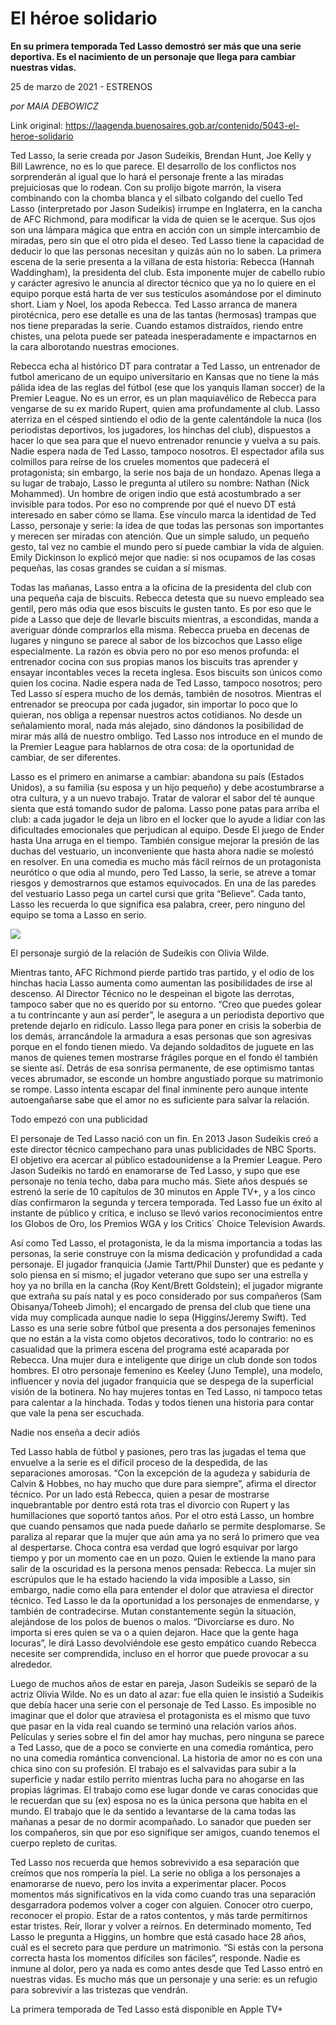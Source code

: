 # El héroe solidario

**En su primera temporada Ted Lasso demostró ser más que una serie deportiva. Es el nacimiento de un personaje que llega para cambiar nuestras vidas.**

25 de marzo de 2021 - ESTRENOS

_por MAIA DEBOWICZ_

Link original: https://laagenda.buenosaires.gob.ar/contenido/5043-el-heroe-solidario



Ted Lasso, la serie creada por Jason Sudeikis, Brendan Hunt, Joe Kelly y Bill Lawrence, no es lo que parece. El desarrollo de los conflictos nos sorprenderán al igual que lo hará el personaje frente a las miradas prejuiciosas que lo rodean. Con su prolijo bigote marrón, la visera combinando con la chomba blanca y el silbato colgando del cuello Ted Lasso (interpretado por Jason Sudeikis) irrumpe en Inglaterra, en la cancha de AFC Richmond, para modificar la vida de quien se le acerque. Sus ojos son una lámpara mágica que entra en acción con un simple intercambio de miradas, pero sin que el otro pida el deseo. Ted Lasso tiene la capacidad de deducir lo que las personas necesitan y quizás aún no lo saben. La primera escena de la serie presenta a la villana de esta historia: Rebecca (Hannah Waddingham), la presidenta del club. Esta imponente mujer de cabello rubio y carácter agresivo le anuncia al director técnico que ya no lo quiere en el equipo porque está harta de ver sus testículos asomándose por el diminuto short. Liam y Noel, los apoda Rebecca. Ted Lasso arranca de manera pirotécnica, pero ese detalle es una de las tantas (hermosas) trampas que nos tiene preparadas la serie. Cuando estamos distraídos, riendo entre chistes, una pelota puede ser pateada inesperadamente e impactarnos en la cara alborotando nuestras emociones.




Rebecca echa al histórico DT para contratar a Ted Lasso, un entrenador de futbol americano de un equipo universitario en Kansas que no tiene la más pálida idea de las reglas del fútbol (ese que los yanquis llaman soccer) de la Premier League. No es un error, es un plan maquiavélico de Rebecca para vengarse de su ex marido Rupert, quien ama profundamente al club. Lasso aterriza en el césped sintiendo el odio de la gente calentándole la nuca (los periodistas deportivos, los jugadores, los hinchas del club), dispuestos a hacer lo que sea para que el nuevo entrenador renuncie y vuelva a su país. Nadie espera nada de Ted Lasso, tampoco nosotros. El espectador afila sus colmillos para reírse de los crueles momentos que padecerá el protagonista; sin embargo, la serie nos baja de un hondazo. Apenas llega a su lugar de trabajo, Lasso le pregunta al utilero su nombre: Nathan (Nick Mohammed). Un hombre de origen indio que está acostumbrado a ser invisible para todos. Por eso no comprende por qué el nuevo DT está interesado en saber cómo se llama. Ese vínculo marca la identidad de Ted Lasso, personaje y serie: la idea de que todas las personas son importantes y merecen ser miradas con atención. Que un simple saludo, un pequeño gesto, tal vez no cambie el mundo pero sí puede cambiar la vida de alguien. Emily Dickinson lo explicó mejor que nadie: si nos ocupamos de las cosas pequeñas, las cosas grandes se cuidan a sí mismas.




Todas las mañanas, Lasso entra a la oficina de la presidenta del club con una pequeña caja de biscuits. Rebecca detesta que su nuevo empleado sea gentil, pero más odia que esos biscuits le gusten tanto. Es por eso que le pide a Lasso que deje de llevarle biscuits mientras, a escondidas, manda a averiguar dónde comprarlos ella misma. Rebecca prueba en decenas de lugares y ninguno se parece al sabor de los bizcochos que Lasso elige especialmente. La razón es obvia pero no por eso menos profunda: el entrenador cocina con sus propias manos los biscuits tras aprender y ensayar incontables veces la receta inglesa. Esos biscuits son únicos como quien los cocina. Nadie espera nada de Ted Lasso, tampoco nosotros; pero Ted Lasso sí espera mucho de los demás, también de nosotros. Mientras el entrenador se preocupa por cada jugador, sin importar lo poco que lo quieran, nos obliga a repensar nuestros actos cotidianos. No desde un señalamiento moral, nada más alejado, sino dándonos la posibilidad de mirar más allá de nuestro ombligo. Ted Lasso nos introduce en el mundo de la Premier League para hablarnos de otra cosa: de la oportunidad de cambiar, de ser diferentes.




Lasso es el primero en animarse a cambiar: abandona su país (Estados Unidos), a su familia (su esposa y un hijo pequeño) y debe acostumbrarse a otra cultura, y a un nuevo trabajo. Tratar de valorar el sabor del té aunque sienta que está tomando sudor de paloma. Lasso pone patas para arriba el club: a cada jugador le deja un libro en el locker que lo ayude a lidiar con las dificultades emocionales que perjudican al equipo. Desde El juego de Ender hasta Una arruga en el tiempo. También consigue mejorar la presión de las duchas del vestuario, un inconveniente que hasta ahora nadie se molestó en resolver. En una comedia es mucho más fácil reírnos de un protagonista neurótico o que odia al mundo, pero Ted Lasso, la serie, se atreve a tomar riesgos y demostrarnos que estamos equivocados. En una de las paredes del vestuario Lasso pega un cartel cursi que grita “Believe”. Cada tanto, Lasso les recuerda lo que significa esa palabra, creer, pero ninguno del equipo se toma a Lasso en serio.




![](https://cdn.flowlikemusic.com/files/images/45736/80ccb8ba-5eee-4333-b7ef-864733950b2a.jpeg)




El personaje surgió de la relación de Sudeikis con Olivia Wilde.




Mientras tanto, AFC Richmond pierde partido tras partido, y el odio de los hinchas hacia Lasso aumenta como aumentan las posibilidades de irse al descenso. Al Director Técnico no le despeinan el bigote las derrotas, tampoco saber que no es querido por su entorno. “Creo que puedes golear a tu contrincante y aun así perder”, le asegura a un periodista deportivo que pretende dejarlo en ridículo. Lasso llega para poner en crisis la soberbia de los demás, arrancándole la armadura a esas personas que son agresivas porque en el fondo tienen miedo. Va dejando soldaditos de juguete en las manos de quienes temen mostrarse frágiles porque en el fondo él también se siente así. Detrás de esa sonrisa permanente, de ese optimismo tantas veces abrumador, se esconde un hombre angustiado porque su matrimonio se rompe. Lasso intenta escapar del final inminente pero aunque intente autoengañarse sabe que el amor no es suficiente para salvar la relación.




Todo empezó con una publicidad




El personaje de Ted Lasso nació con un fin. En 2013 Jason Sudeikis creó a este director técnico campechano para unas publicidades de NBC Sports. El objetivo era acercar al público estadounidense a la Premier League. Pero Jason Sudeikis no tardó en enamorarse de Ted Lasso, y supo que ese personaje no tenía techo, daba para mucho más. Siete años después se estrenó la serie de 10 capítulos de 30 minutos en Apple TV+, y a los cinco días confirmaron la segunda y tercera temporada. Ted Lasso fue un éxito al instante de público y crítica, e incluso se llevó varios reconocimientos entre los Globos de Oro, los Premios WGA y los Critics´ Choice Television Awards.




Así como Ted Lasso, el protagonista, le da la misma importancia a todas las personas, la serie construye con la misma dedicación y profundidad a cada personaje. El jugador franquicia (Jamie Tartt/Phil Dunster) que es pedante y solo piensa en sí mismo; el jugador veterano que supo ser una estrella y hoy ya no brilla en la cancha (Roy Kent/Brett Goldstein); el jugador migrante que extraña su país natal y es poco considerado por sus compañeros (Sam Obisanya/Toheeb Jimoh); el encargado de prensa del club que tiene una vida muy complicada aunque nadie lo sepa (Higgins/Jeremy Swift). Ted Lasso es una serie sobre fútbol que presenta a dos personajes femeninos que no están a la vista como objetos decorativos, todo lo contrario: no es casualidad que la primera escena del programa esté acaparada por Rebecca. Una mujer dura e inteligente que dirige un club donde son todos hombres. El otro personaje femenino es Keeley (Juno Temple), una modelo, influencer y novia del jugador franquicia que se despega de la superficial visión de la botinera. No hay mujeres tontas en Ted Lasso, ni tampoco tetas para calentar a la hinchada. Todas y todos tienen una historia para contar que vale la pena ser escuchada.




Nadie nos enseña a decir adiós




Ted Lasso habla de fútbol y pasiones, pero tras las jugadas el tema que envuelve a la serie es el difícil proceso de la despedida, de las separaciones amorosas. “Con la excepción de la agudeza y sabiduría de Calvin & Hobbes, no hay mucho que dure para siempre”, afirma el director técnico. Por un lado está Rebecca, quien a pesar de mostrarse inquebrantable por dentro está rota tras el divorcio con Rupert y las humillaciones que soportó tantos años. Por el otro está Lasso, un hombre que cuando pensamos que nada puede dañarlo se permite desplomarse. Se paraliza al reparar que la mujer que aún ama ya no será lo primero que vea al despertarse. Choca contra esa verdad que logró esquivar por largo tiempo y por un momento cae en un pozo. Quien le extiende la mano para salir de la oscuridad es la persona menos pensada: Rebecca. La mujer sin escrúpulos que le ha estado haciendo la vida imposible a Lasso, sin embargo, nadie como ella para entender el dolor que atraviesa el director técnico. Ted Lasso le da la oportunidad a los personajes de enmendarse, y también de contradecirse. Mutan constantemente según la situación, alejándose de los polos de buenos o malos. “Divorciarse es duro. No importa si eres quien se va o a quien dejaron. Hace que la gente haga locuras”, le dirá Lasso devolviéndole ese gesto empático cuando Rebecca necesite ser comprendida, incluso en el horror que puede provocar a su alrededor.




Luego de muchos años de estar en pareja, Jason Sudeikis se separó de la actriz Olivia Wilde. No es un dato al azar: fue ella quien le insistió a Sudeikis que debía hacer una serie con el personaje de Ted Lasso. Es imposible no imaginar que el dolor que atraviesa el protagonista es el mismo que tuvo que pasar en la vida real cuando se terminó una relación varios años. Películas y series sobre el fin del amor hay muchas, pero ninguna se parece a Ted Lasso, que de a poco se convierte en una comedia romántica, pero no una comedia romántica convencional. La historia de amor no es con una chica sino con su profesión. El trabajo es el salvavidas para subir a la superficie y nadar estilo perrito mientras lucha para no ahogarse en las propias lágrimas. El trabajo como ese lugar donde ve caras conocidas que le recuerdan que su (ex) esposa no es la única persona que habita en el mundo. El trabajo que le da sentido a levantarse de la cama todas las mañanas a pesar de no dormir acompañado. Lo sanador que pueden ser los compañeros, sin que por eso signifique ser amigos, cuando tenemos el cuerpo repleto de curitas.




Ted Lasso nos recuerda que hemos sobrevivido a esa separación que creímos que nos rompería la piel. La serie no obliga a los personajes a enamorarse de nuevo, pero los invita a experimentar placer. Pocos momentos más significativos en la vida como cuando tras una separación desgarradora podemos volver a coger con alguien. Conocer otro cuerpo, reconocer el propio. Estar de a ratos contentos, y más tarde permitirnos estar tristes. Reír, llorar y volver a reírnos. En determinado momento, Ted Lasso le pregunta a Higgins, un hombre que está casado hace 28 años, cuál es el secreto para que perdure un matrimonio. “Si estás con la persona correcta hasta los momentos difíciles son fáciles”, responde. Nadie es inmune al dolor, pero ya nada es como antes desde que Ted Lasso entró en nuestras vidas. Es mucho más que un personaje y una serie: es un refugio para sobrevivir a las tristezas que vendrán.




La primera temporada de Ted Lasso está disponible en Apple TV+




